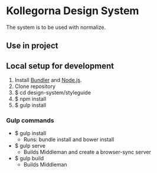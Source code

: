 # Kollegorna Design System

The system is to be used with normalize.

## Use in project



## Local setup for development

1. Install [Bundler](https://rubygems.org/gems/bundler) and [Node.js](http://nodejs.org).
1. Clone repository
1. $ cd design-system/styleguide
1. $ npm install
1. $ gulp install

### Gulp commands

- $ gulp install
    - Runs: bundle install and bower install
- $ gulp serve
    - Builds Middleman and create a browser-sync server
- $ gulp build
    - Builds Middleman
